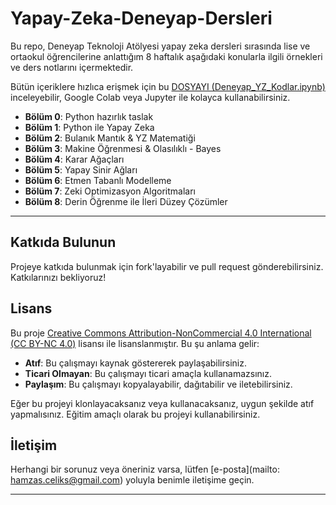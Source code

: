 # Yapay-Zeka-Deneyap-Dersleri

Bu repo, Deneyap Teknoloji Atölyesi yapay zeka dersleri sırasında lise ve ortaokul öğrencilerine anlattığım 8 haftalık aşağıdaki konularla ilgili örnekleri ve ders notlarını içermektedir.

Bütün içeriklere hızlıca erişmek için bu [DOSYAYI (Deneyap_YZ_Kodlar.ipynb)](/Deneyap_YZ_Kodlar.ipynb) inceleyebilir, Google Colab veya Jupyter ile kolayca kullanabilirsiniz.

- **Bölüm 0**: Python hazırlık taslak
- **Bölüm 1**: Python ile Yapay Zeka
- **Bölüm 2**: Bulanık Mantık & YZ Matematiği
- **Bölüm 3**: Makine Öğrenmesi & Olasılıklı - Bayes
- **Bölüm 4**: Karar Ağaçları
- **Bölüm 5**: Yapay Sinir Ağları
- **Bölüm 6**: Etmen Tabanlı Modelleme
- **Bölüm 7**: Zeki Optimizasyon Algoritmaları
- **Bölüm 8**: Derin Öğrenme ile İleri Düzey Çözümler

---

## Katkıda Bulunun

Projeye katkıda bulunmak için fork'layabilir ve pull request gönderebilirsiniz. Katkılarınızı bekliyoruz!

## Lisans

Bu proje [Creative Commons Attribution-NonCommercial 4.0 International (CC BY-NC 4.0)](https://creativecommons.org/licenses/by-nc/4.0/) lisansı ile lisanslanmıştır. Bu şu anlama gelir:

- **Atıf**: Bu çalışmayı kaynak göstererek paylaşabilirsiniz.
- **Ticari Olmayan**: Bu çalışmayı ticari amaçla kullanamazsınız.
- **Paylaşım**: Bu çalışmayı kopyalayabilir, dağıtabilir ve iletebilirsiniz.

Eğer bu projeyi klonlayacaksanız veya kullanacaksanız, uygun şekilde atıf yapmalısınız. Eğitim amaçlı olarak bu projeyi kullanabilirsiniz.

## İletişim

Herhangi bir sorunuz veya öneriniz varsa, lütfen [e-posta](mailto: hamzas.celiks@gmail.com) yoluyla benimle iletişime geçin.

---